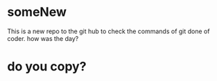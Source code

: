 # someNew
This is a new repo to the git hub to check the commands of git
done of coder.
how was the day?
# do you copy?